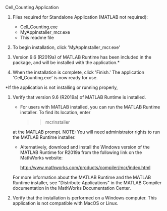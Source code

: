 Cell_Counting Application

1. Files required for Standalone Application (MATLAB not required):

	- Cell_Counting.exe
	- MyAppInstaller_mcr.exe 
	- This readme file 

2. To begin installation, click 'MyAppInstaller_mcr.exe'

3. Version 9.6 (R2019a) of MATLAB Runtime has been included in the package, and will be installed with the application.*

4. When the installation is complete, click 'Finish.' The application 'Cell_Counting.exe' is now ready for use.


*If the application is not installing or running properly, 

1. Verify that version 9.6 (R2019a) of MATLAB Runtime is installed.

	- For users with MATLAB installed, you can run the MATLAB Runtime installer.
	To find its location, enter
  
  	  >>mcrinstaller
      
	at the MATLAB prompt.
	NOTE: You will need administrator rights to run the MATLAB Runtime installer. 

	- Alternatively, download and install the Windows version of the MATLAB Runtime 		for R2019a from the following link on the MathWorks website:

    	http://www.mathworks.com/products/compiler/mcr/index.html
   
	For more information about the MATLAB Runtime and the MATLAB Runtime installer, 		see "Distribute Applications" in the MATLAB Compiler documentation in the 			MathWorks Documentation Center.

2. Verify that the installation is performed on a Windows computer. This application is not compatible with MacOS or Linux.
